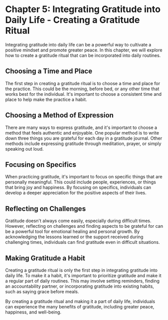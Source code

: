 Chapter 5: Integrating Gratitude into Daily Life - Creating a Gratitude Ritual
==============================================================================

Integrating gratitude into daily life can be a powerful way to cultivate a positive mindset and promote greater peace. In this chapter, we will explore how to create a gratitude ritual that can be incorporated into daily routines.

Choosing a Time and Place
-------------------------

The first step in creating a gratitude ritual is to choose a time and place for the practice. This could be the morning, before bed, or any other time that works best for the individual. It's important to choose a consistent time and place to help make the practice a habit.

Choosing a Method of Expression
-------------------------------

There are many ways to express gratitude, and it's important to choose a method that feels authentic and enjoyable. One popular method is to write down three things you are grateful for each day in a gratitude journal. Other methods include expressing gratitude through meditation, prayer, or simply speaking out loud.

Focusing on Specifics
---------------------

When practicing gratitude, it's important to focus on specific things that are personally meaningful. This could include people, experiences, or things that bring joy and happiness. By focusing on specifics, individuals can develop a deeper appreciation for the positive aspects of their lives.

Reflecting on Challenges
------------------------

Gratitude doesn't always come easily, especially during difficult times. However, reflecting on challenges and finding aspects to be grateful for can be a powerful tool for emotional healing and personal growth. By acknowledging the lessons learned or the support received during challenging times, individuals can find gratitude even in difficult situations.

Making Gratitude a Habit
------------------------

Creating a gratitude ritual is only the first step in integrating gratitude into daily life. To make it a habit, it's important to prioritize gratitude and make it a regular part of daily routines. This may involve setting reminders, finding an accountability partner, or incorporating gratitude into existing habits, such as saying grace before meals.

By creating a gratitude ritual and making it a part of daily life, individuals can experience the many benefits of gratitude, including greater peace, happiness, and well-being.
